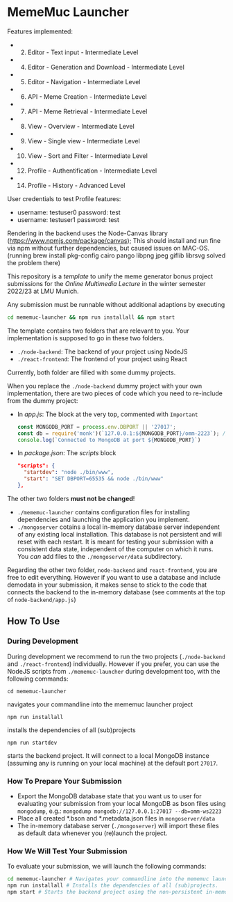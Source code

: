 # MemeMuc Launcher

Features implemented:
* 2. Editor - Text input - Intermediate Level
* 4. Editor - Generation and Download - Intermediate Level
* 5. Editor - Navigation - Intermediate Level
* 6. API - Meme Creation - Intermediate Level
* 7. API - Meme Retrieval - Intermediate Level
* 8. View - Overview - Intermediate Level
* 9. View - Single view - Intermediate Level
* 10. View - Sort and Filter - Intermediate Level
* 12. Profile - Authentification - Intermediate Level
* 14. Profile - History - Advanced Level

User credentials to test Profile features:
* username: testuser0 password: test
* username: testuser1 password: test

Rendering in the backend uses the Node-Canvas library (https://www.npmjs.com/package/canvas); This should install and run fine via npm without further dependencies, but caused issues on MAC-OS. (running brew install pkg-config cairo pango libpng jpeg giflib librsvg solved the problem there)


This repository is a _template_ to unify the meme generator bonus project submissions for the _Online Multimedia Lecture_ in the winter semester 2022/23 at LMU Munich.

Any submission must be runnable without additional adaptions by executing
```bash
cd mememuc-launcher && npm run installall && npm start
```

The template contains two folders that are relevant to you. Your implementation is supposed to go in these two folders.
* `./node-backend`: The backend of your project using NodeJS
* `./react-frontend`: The frontend of your project using React

Currently, both folder are filled with some dummy projects.

When you replace the `./node-backend` dummy project with your own implementation, there are two pieces of code which you need to re-include from the dummy project:
- In _app.js_: The block at the very top, commented with `Important`
  ```JavaScript
  const MONGODB_PORT = process.env.DBPORT || '27017';
  const db = require('monk')(`127.0.0.1:${MONGODB_PORT}/omm-2223`); // connect to database omm-2223
  console.log(`Connected to MongoDB at port ${MONGODB_PORT}`)
  ```
- In _package.json_: The _scripts_ block
  ```JSON
  "scripts": {
    "startdev": "node ./bin/www",
    "start": "SET DBPORT=65535 && node ./bin/www"
  },
  ```

The other two folders __must not be changed__!
* `./mememuc-launcher` contains configuration files for installing dependencies and launching the application you implement.
* `./mongoserver` cotains a local in-memory database server independent of any existing local installation.
  This database is not persistent and will reset with each restart. It is meant for testing your submission with a consistent data state, independent of the computer on which it runs.
  You _can_ add files to the `./mongoserver/data` subdirectory.

Regarding the other two folder, `node-backend` and `react-frontend`, you are free to edit everything. However if you want to use a database and include demodata in your submission, it makes sense to stick to the code that connects the backend to the in-memory database (see comments at the top of `node-backend/app.js`)


## How To Use

### During Development

During development we recommend to run the two projects (`./node-backend` and `./react-frontend`) individually. However if you prefer, you can use the NodeJS scripts from `./mememuc-launcher` during development too, with the following commands:

```
cd mememuc-launcher
```
navigates your commandline into the mememuc launcher project

```
npm run installall
```
installs the dependencies of all (sub)projects

```
npm run startdev
```
starts the backend project. It will connect to a local MongoDB instance (assuming any is running on your local machine) at the default port `27017`.

### How To Prepare Your Submission

- Export the MongoDB database state that you want us to user for evaluating your submission from your local MongoDB as bson files using `mongodump`, e.g.: `mongodump mongodb://127.0.0.1:27017 --db=omm-ws2223`
- Place all created *.bson and *.metadata.json files in `mongoserver/data`
- The in-memory database server (`./mongoserver`) will import these files as default data whenever you (re)launch the project.

### How We Will Test Your Submission

To evaluate your submission, we will launch the following commands:

```bash
cd mememuc-launcher # Navigates your commandline into the mememuc launcher project.
npm run installall # Installs the dependencies of all (sub)projects.
npm start # Starts the backend project using the non-persistent in-memory MongoDB instance.
```
